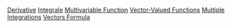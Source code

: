 [Derivative](Derivative.md)
[Integrale](Integral.md)
<a href="Multivariable Function.md">Multivariable Function</a>
<a href="Vector-Valued Functions.md">Vector-Valued Functions</a>
<a href="Multiple Integrations.md">Multiple Integrations</a>
<a href="Vectors Formula.md">Vectors Formula</a>
